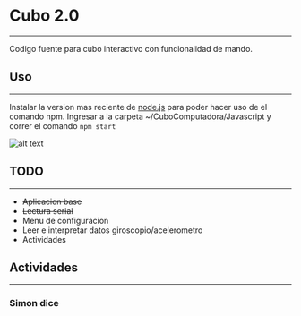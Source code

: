 # Cubo 2.0
---
Codigo fuente para cubo interactivo con funcionalidad de mando.

## Uso
---
Instalar la version mas reciente de [node.js](https://nodejs.org/en/download/) para poder hacer uso de el comando npm. Ingresar a la carpeta ~/CuboComputadora/Javascript y correr el comando ``` npm start ```

![alt text](https://github.com/Quak1/Cubo/tree/master/CuboComputadora/Javascript/img/screen.png "Ejemplo")


## TODO
---
* ~~Aplicacion base~~
* ~~Lectura serial~~
* Menu de configuracion
* Leer e interpretar datos giroscopio/acelerometro
* Actividades

## Actividades
---
### Simon dice
